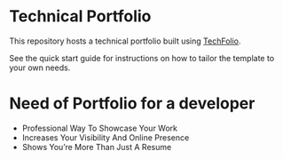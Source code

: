# Technical Portfolio

This repository hosts a technical portfolio built using [TechFolio](http://techfolios.github.io). 

See the quick start guide for instructions on how to tailor the template to your own needs.


# Need of Portfolio for a developer

* Professional Way To Showcase Your Work
* Increases Your Visibility And Online Presence
* Shows You’re More Than Just A Resume

